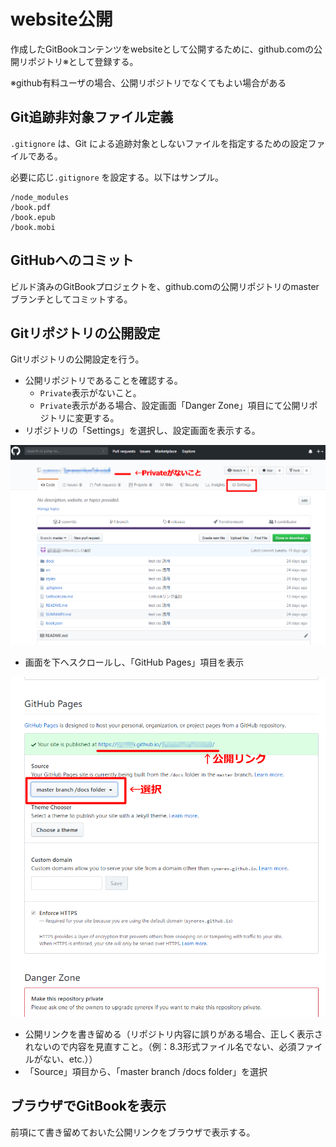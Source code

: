 # website公開

作成したGitBookコンテンツをwebsiteとして公開するために、github.comの公開リポジトリ※として登録する。

※github有料ユーザの場合、公開リポジトリでなくてもよい場合がある

## Git追跡非対象ファイル定義

`.gitignore` は、Git による追跡対象としないファイルを指定するための設定ファイルである。

必要に応じ`.gitignore` を設定する。以下はサンプル。

```.gitignore
/node_modules
/book.pdf
/book.epub
/book.mobi
```



## GitHubへのコミット

ビルド済みのGitBookプロジェクトを、github.comの公開リポジトリのmasterブランチとしてコミットする。



## Gitリポジトリの公開設定

Gitリポジトリの公開設定を行う。

- 公開リポジトリであることを確認する。
  - `Private`表示がないこと。
  - `Private`表示がある場合、設定画面「Danger Zone」項目にて公開リポジトリに変更する。
- リポジトリの「Settings」を選択し、設定画面を表示する。

![](..\img\gitset1.png)

- 画面を下へスクロールし、「GitHub Pages」項目を表示

![](..\img\gitset2.png)

- 公開リンクを書き留める（リポジトリ内容に誤りがある場合、正しく表示されないので内容を見直すこと。（例：8.3形式ファイル名でない、必須ファイルがない、etc.））
- 「Source」項目から、「master branch /docs folder」を選択



## ブラウザでGitBookを表示

前項にて書き留めておいた公開リンクをブラウザで表示する。


